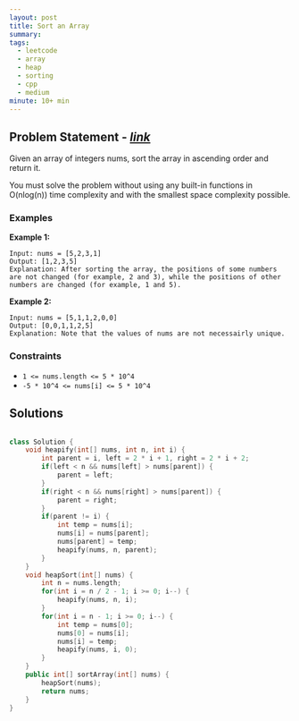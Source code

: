 ```yaml
---
layout: post
title: Sort an Array
summary:
tags:
  - leetcode
  - array
  - heap
  - sorting
  - cpp
  - medium
minute: 10+ min
---
```


## Problem Statement - [_link_](https://leetcode.com/problems/sort-an-array/description/)

Given an array of integers nums, sort the array in ascending order and return it.

You must solve the problem without using any built-in functions in O(nlog(n)) time complexity and with the smallest space complexity possible.


### Examples

**Example 1:**  


```
Input: nums = [5,2,3,1]
Output: [1,2,3,5]
Explanation: After sorting the array, the positions of some numbers are not changed (for example, 2 and 3), while the positions of other numbers are changed (for example, 1 and 5).
```

**Example 2:**  


```
Input: nums = [5,1,1,2,0,0]
Output: [0,0,1,1,2,5]
Explanation: Note that the values of nums are not necessairly unique.
```


### Constraints

- `1 <= nums.length <= 5 * 10^4`
- `-5 * 10^4 <= nums[i] <= 5 * 10^4`


## Solutions

```cpp

class Solution {
    void heapify(int[] nums, int n, int i) {
        int parent = i, left = 2 * i + 1, right = 2 * i + 2;
        if(left < n && nums[left] > nums[parent]) {
            parent = left;
        }
        if(right < n && nums[right] > nums[parent]) {
            parent = right; 
        }
        if(parent != i) {
            int temp = nums[i];
            nums[i] = nums[parent];
            nums[parent] = temp;
            heapify(nums, n, parent);
        }
    }
    void heapSort(int[] nums) {
        int n = nums.length;
        for(int i = n / 2 - 1; i >= 0; i--) {
            heapify(nums, n, i);
        }
        for(int i = n - 1; i >= 0; i--) {
            int temp = nums[0];
            nums[0] = nums[i];
            nums[i] = temp;
            heapify(nums, i, 0);
        }
    }
    public int[] sortArray(int[] nums) {
        heapSort(nums);
        return nums;
    }
}

```
